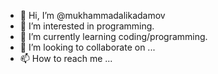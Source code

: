 - 👋 Hi, I’m @mukhammadalikadamov
- 👀 I’m interested in programming.
- 🌱 I’m currently learning coding/programming.
- 💞️ I’m looking to collaborate on ...
- 📫 How to reach me ...

<!---
mukhammadalikadamov/mukhammadalikadamov is a ✨ special ✨ repository because its `README.md` (this file) appears on your GitHub profile.
You can click the Preview link to take a look at your changes.
--->
